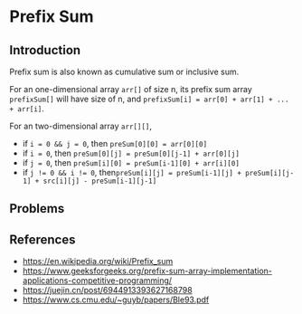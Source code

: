 # Prefix Sum

## Introduction
Prefix sum is also known as cumulative sum or inclusive sum. 

For an one-dimensional array ```arr[]``` of size n, its prefix sum array ```prefixSum[]``` will have size of n, and ```prefixSum[i] = arr[0] + arr[1] + ... + arr[i]```.

For an two-dimensional array ```arr[][]```,
- if ```i = 0 && j = 0```, then ```preSum[0][0] = arr[0][0]```
- if ```i = 0```, then ```preSum[0][j] = preSum[0][j-1] + arr[0][j]```
- if ```j = 0```, then ```preSum[i][0] = preSum[i-1][0] + arr[i][0]```
- if ```j != 0 && i != 0```, then```preSum[i][j] = preSum[i-1][j] + preSum[i][j-1] + src[i][j] - preSum[i-1][j-1]```


## Problems

## References
- https://en.wikipedia.org/wiki/Prefix_sum
- https://www.geeksforgeeks.org/prefix-sum-array-implementation-applications-competitive-programming/
- https://juejin.cn/post/6944913393627168798
- https://www.cs.cmu.edu/~guyb/papers/Ble93.pdf
